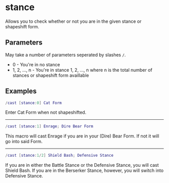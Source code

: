 # stance

Allows you to check whether or not you are in the given stance or shapeshift
form.

## Parameters

May take a number of parameters seperated by slashes `/`.

* 0 - You're in no stance
* 1, 2, ..., n - You're in stance 1, 2, ..., n where n is the total number of
stances or shapeshift form availlable

## Examples

```lua
/cast [stance:0] Cat Form
```

Enter Cat Form when not shapeshifted.

---

```lua
/cast [stance:1] Enrage; Dire Bear Form
```

This macro will cast Enrage if you are in your (Dire) Bear Form. If not it will
go into said Form.

---

```lua
/cast [stance:1/2] Shield Bash; Defensive Stance
```
If you are in either the Battle Stance or the Defensive Stance, you will cast
Shield Bash. If you are in the Berserker Stance, however, you will switch into
Defensive Stance.
